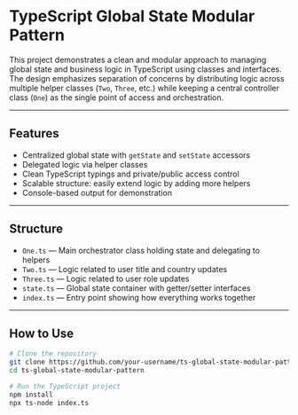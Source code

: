 # TypeScript Global State Modular Pattern

This project demonstrates a clean and modular approach to managing global state and business logic in TypeScript using classes and interfaces. The design emphasizes separation of concerns by distributing logic across multiple helper classes (`Two`, `Three`, etc.) while keeping a central controller class (`One`) as the single point of access and orchestration.

---

## Features

- Centralized global state with `getState` and `setState` accessors
- Delegated logic via helper classes
- Clean TypeScript typings and private/public access control
- Scalable structure: easily extend logic by adding more helpers
- Console-based output for demonstration

---

## Structure

- `One.ts` — Main orchestrator class holding state and delegating to helpers
- `Two.ts` — Logic related to user title and country updates
- `Three.ts` — Logic related to user role updates
- `state.ts` — Global state container with getter/setter interfaces
- `index.ts` — Entry point showing how everything works together

---

## How to Use

```bash
# Clone the repository
git clone https://github.com/your-username/ts-global-state-modular-pattern.git
cd ts-global-state-modular-pattern

# Run the TypeScript project
npm install
npx ts-node index.ts
